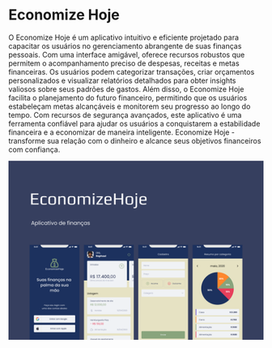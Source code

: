 # Economize Hoje

O Economize Hoje é um aplicativo intuitivo e eficiente projetado para capacitar os usuários no gerenciamento abrangente de suas finanças pessoais. Com uma interface amigável, oferece recursos robustos que permitem o acompanhamento preciso de despesas, receitas e metas financeiras. Os usuários podem categorizar transações, criar orçamentos personalizados e visualizar relatórios detalhados para obter insights valiosos sobre seus padrões de gastos. Além disso, o Economize Hoje facilita o planejamento do futuro financeiro, permitindo que os usuários estabeleçam metas alcançáveis e monitorem seu progresso ao longo do tempo. Com recursos de segurança avançados, este aplicativo é uma ferramenta confiável para ajudar os usuários a conquistarem a estabilidade financeira e a economizar de maneira inteligente. Economize Hoje - transforme sua relação com o dinheiro e alcance seus objetivos financeiros com confiança.



![Logo](https://github.com/rapharenatoo/economize-hoje/blob/master/src/assets/economize-hoje-app.png)

